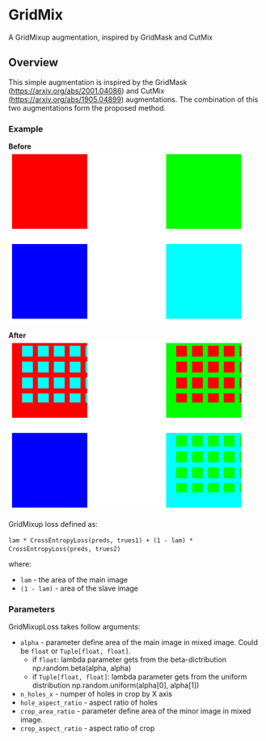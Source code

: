 # GridMix
A GridMixup augmentation, inspired by GridMask and CutMix

## Overview
This simple augmentation is inspired by the GridMask (https://arxiv.org/abs/2001.04086) and CutMix (https://arxiv.org/abs/1905.04899) augmentations.
The combination of this two augmentations form the proposed method.

### Example
**Before**<br>
![](images/img.png)<br>

**After**<br>
![](images/img_1.png)

GridMixup loss defined as:

`lam * CrossEntropyLoss(preds, trues1) + (1 - lam) * CrossEntropyLoss(preds, trues2)`

where:
- `lam` - the area of the main image
- `(1 - lam)` - area of the slave image 

### Parameters
GridMixupLoss takes follow arguments:
- `alpha` - parameter define area of the main image in mixed image. Could be `float` or `Tuple[float, float]`.
    - if `float`: lambda parameter gets from the beta-dictribution np.random.beta(alpha, alpha)
    - if `Tuple[float, float]`: lambda parameter gets from the uniform distribution np.random.uniform(alpha[0], alpha[1])
- `n_holes_x` - numper of holes in crop by X axis
- `hole_aspect_ratio` - aspect ratio of holes
- `crop_area_ratio` - parameter define area of the minor image in mixed image.
- `crop_aspect_ratio` - aspect ratio of crop